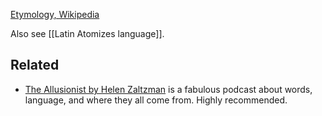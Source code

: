 [Etymology, Wikipedia](https://en.wikipedia.org/wiki/Etymology)

Also see [[Latin Atomizes language]].

Related
---
- [The Allusionist by Helen Zaltzman](https://www.theallusionist.org/) is a fabulous podcast about words, language, and where they all come from. Highly recommended.